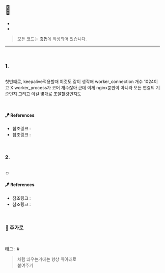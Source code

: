 <p align="center">
<img src="">
</p>

# 📖 

* 
* 

> 모든 코드는 [깃헙](https://github.com/sooolog/dev-spring-springboot)에 작성되어 있습니다.
* * *

<br>

### 1.

<p align="center">
<img src="">
</p>

첫번째로, keepalive적용할때 이것도 같이 생각해 worker_connection 개수 1024이고 X worker_process가 코어 개수잖아
근데 이게 nginx뿐만이 아니라 모든 연결의 기준인지 그리고 이걸 몇개로 조절할것인지도

<br>

#### 🪁 References
* 참조링크 : []()
* 참조링크 : []()

<br>



### 2.

<p align="center">
<img src="">
</p>

ㅁ

#### 🪁 References
* 참조링크 : []()
* 참조링크 : []()

<br>



### 🚀 추가로

<br>

태그 : #

> 처럼 띄우는거에는 항상 위아래로 <br> 붙여주기